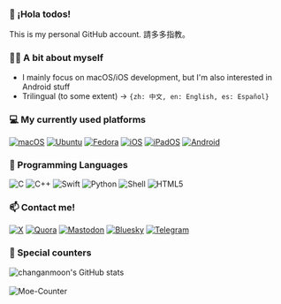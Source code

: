 ### 👋 ¡Hola todos!
This is my personal GitHub account. 請多多指教。

### 🙋‍♀️ A bit about myself
- I mainly focus on macOS/iOS development, but I'm also interested in Android stuff
- Trilingual (to some extent) -> `{zh: 中文, en: English, es: Español}`

### 💻 My currently used platforms
[![macOS](https://img.shields.io/badge/macOS%2015-4f4f4f?style=flat-square&logo=apple&logoColor=white)](https://www.apple.com/macos/)
[![Ubuntu](https://img.shields.io/badge/Ubuntu%2023.04-E95420?style=flat-square&logo=ubuntu&logoColor=white)](https://releases.ubuntu.com/)
[![Fedora](https://img.shields.io/badge/Fedora%2037-294172?style=flat-square&logo=fedora&logoColor=white)](https://fedoraproject.org/workstation/)
[![iOS](https://img.shields.io/badge/iOS%2018-4f4f4f?style=flat-square&logo=apple&logoColor=white)](https://www.apple.com/ios/)
[![iPadOS](https://img.shields.io/badge/iPadOS%2018-4f4f4f?style=flat-square&logo=apple&logoColor=white)](https://www.apple.com/ipados/)
[![Android](https://img.shields.io/badge/Android%2015-3ddc84?style=flat-square&logo=android&logoColor=white)](https://www.android.com/)

### 🌱 Programming Languages
![C](https://img.shields.io/badge/-C-a8b9cc?style=flat-square&logo=C&logoColor=white)
![C++](https://img.shields.io/badge/-C%2B%2B-00599c?style=flat-square&logo=C%2B%2B&logoColor=white)
![Swift](https://img.shields.io/badge/-Swift-f05138?style=flat-square&logo=Swift&logoColor=white)
![Python](https://img.shields.io/badge/-Python-3776ab?style=flat-square&logo=Python&logoColor=white)
![Shell](https://img.shields.io/badge/-Shell-4eaa25?style=flat-square&logo=gnu%20bash&logoColor=white)
![HTML5](https://img.shields.io/badge/-HTML5-e34f26?style=flat-square&logo=html5&logoColor=white)

### 📫 Contact me!
[![X](https://img.shields.io/badge/@changanmoon-000000?style=flat-square&logo=x&logoColor=white)](https://twitter.com/changanmoon)
[![Quora](https://img.shields.io/badge/Tiffany%20Fung-b92b27?style=flat-square&logo=quora&logoColor=white)](https://www.quora.com/profile/Tiffany-Fung-46)
[![Mastodon](https://img.shields.io/badge/changanmoon-6364ff?style=flat-square&logo=mastodon&logoColor=white)](https://mastodon.social/@changanmoon)
[![Bluesky](https://img.shields.io/badge/changanmoon-0285ff?style=flat-square&logo=bluesky&logoColor=white)](https://bsky.app/profile/changanmoon.bsky.social)
[![Telegram](https://img.shields.io/badge/changanmoon-26a5e4?style=flat-square&logo=telegram&logoColor=white)](https://t.me/changanmoon)

### 🔢 Special counters
![changanmoon's GitHub stats](https://github-readme-stats-git-masterrstaa-rickstaa.vercel.app/api?username=changanmoon&show_icons=true&count_private=true) </br></br>
![Moe-Counter](https://count.getloli.com/get/@changanmoon?theme=asoul)
